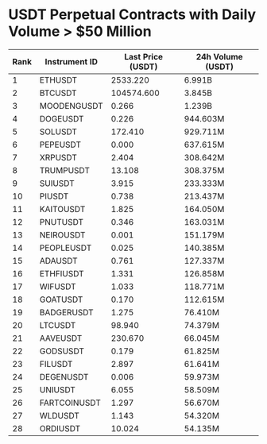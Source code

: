 # USDT Perpetual Contracts with Daily Volume > $50 Million

| Rank | Instrument ID | Last Price (USDT) | 24h Volume (USDT) |
|------|---------------|-------------------|-------------------|
| 1 | ETHUSDT | 2533.220 | 6.991B |
| 2 | BTCUSDT | 104574.600 | 3.845B |
| 3 | MOODENGUSDT | 0.266 | 1.239B |
| 4 | DOGEUSDT | 0.226 | 944.603M |
| 5 | SOLUSDT | 172.410 | 929.711M |
| 6 | PEPEUSDT | 0.000 | 637.615M |
| 7 | XRPUSDT | 2.404 | 308.642M |
| 8 | TRUMPUSDT | 13.108 | 308.375M |
| 9 | SUIUSDT | 3.915 | 233.333M |
| 10 | PIUSDT | 0.738 | 213.437M |
| 11 | KAITOUSDT | 1.825 | 164.050M |
| 12 | PNUTUSDT | 0.346 | 163.031M |
| 13 | NEIROUSDT | 0.001 | 151.179M |
| 14 | PEOPLEUSDT | 0.025 | 140.385M |
| 15 | ADAUSDT | 0.761 | 127.337M |
| 16 | ETHFIUSDT | 1.331 | 126.858M |
| 17 | WIFUSDT | 1.033 | 118.771M |
| 18 | GOATUSDT | 0.170 | 112.615M |
| 19 | BADGERUSDT | 1.275 | 76.410M |
| 20 | LTCUSDT | 98.940 | 74.379M |
| 21 | AAVEUSDT | 230.670 | 66.045M |
| 22 | GODSUSDT | 0.179 | 61.825M |
| 23 | FILUSDT | 2.897 | 61.641M |
| 24 | DEGENUSDT | 0.006 | 59.973M |
| 25 | UNIUSDT | 6.055 | 58.509M |
| 26 | FARTCOINUSDT | 1.297 | 56.670M |
| 27 | WLDUSDT | 1.143 | 54.320M |
| 28 | ORDIUSDT | 10.024 | 54.135M |
